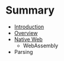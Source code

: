# Summary

* [Introduction](README.md)
* [Overview](chapter1.md)
* [Native Web](webassembly.md)
   * WebAssembly
* Parsing

